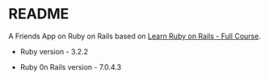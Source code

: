 # README

A Friends App on Ruby on Rails based on [Learn Ruby on Rails - Full Course](https://www.youtube.com/watch?v=fmyvWz5TUWg&t=3031s).

- Ruby version - 3.2.2

- Ruby 0n Rails version - 7.0.4.3
